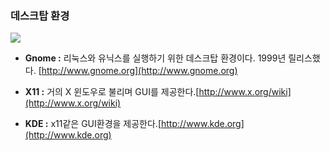 ### 데스크탑 환경

![](/assets/gnome.png)

* **Gnome :** 리눅스와 유닉스를 실행하기 위한 데스크탑 환경이다. 1999년 릴리스했다. [http://www.gnome.org](http://www.gnome.org)

* **X11 :** 거의 X 윈도우로 불리며 GUI를 제공한다.[http://www.x.org/wiki](http://www.x.org/wiki)

* **KDE :** x11같은 GUI환경을 제공한다.[http://www.kde.org](http://www.kde.org)




